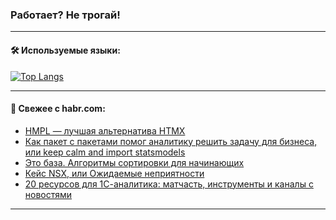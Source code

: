 ### Работает? Не трогай!

---
<!--
#### 🛠️ Technical stack:

![Java](https://img.shields.io/badge/Java-informational?logo=Oracle&style=flat&logoColor=white&color=FF4500)
![Kotlin](https://img.shields.io/badge/Kotlin-informational?logo=Kotlin&style=flat&logoColor=white&color=774D97)
![TS](https://img.shields.io/badge/TypeScript-informational?logo=typeScript&style=flat&logoColor=black&color=017acc)
![Python](https://img.shields.io/badge/Python-informational?logo=Python&style=flat&logoColor=black&color=ffdd54) <br>
![Spring](https://img.shields.io/badge/Spring-informational?logo=Spring&style=flat&logoColor=white&color=6DB33F) 
![SpringBoot](https://img.shields.io/badge/SpringBoot-informational?logo=SpringBoot&style=flat&logoColor=white&color=6DB33F)
![Nest](https://img.shields.io/badge/NestJS-informational?logo=NestJS&style=flat&logoColor=white&color=E0234E) 
![NodeJS](https://img.shields.io/badge/NodeJS-informational?logo=node.js&style=flat&logoColor=white&color=70A760)<br>
![PostgreSQL](https://img.shields.io/badge/PostgreSQL-informational?logo=PostgreSQL&style=flat&logoColor=white&color=DAA520)
![MongoDB](https://img.shields.io/badge/MongoDB-informational?logo=MongoDB&style=flat&logoColor=white&color=870000)
![Apache](https://img.shields.io/badge/Apache-informational?logo=apache&style=flat&logoColor=white&color=f74e28)

___ 
-->

#### 🛠️ Используемые языки:

[![Top Langs](https://github-readme-stats-u2qms2cxw-advtsettinggmailcoms-projects.vercel.app/api/top-langs/?username=zloylis&langs_count=10&hide_title=true&title_color=e6edf3&size_weight=0.5&count_weight=0.5&layout=compact&hide_progress=true&hide_border=true&theme=dracula)](https://github.com/zloylis)

<!---


####  :octocat:&nbsp;&nbsp; Статистика:

![GitHub stats](https://github-readme-stats-u2qms2cxw-advtsettinggmailcoms-projects.vercel.app/api?username=zloylis&show_icons=true&hide_border=true&theme=dracula&title_color=e6edf3&include_all_commits=true&count_private=true&hide_rank=false&hide_title=true&rank_icon=github)
-->
---

#### 💬 Свежее с habr.com:

<!-- BLOG-POST-LIST:START -->
- [HMPL — лучшая альтернатива HTMX](https://habr.com/ru/articles/851042/?utm_source=habrahabr&utm_medium=rss&utm_campaign=851042)
- [Как пакет с пакетами помог аналитику решить задачу для бизнеса, или keep calm and import statsmodels](https://habr.com/ru/companies/vkusvill/articles/851264/?utm_source=habrahabr&utm_medium=rss&utm_campaign=851264)
- [Это база. Алгоритмы сортировки для начинающих](https://habr.com/ru/companies/selectel/articles/851206/?utm_source=habrahabr&utm_medium=rss&utm_campaign=851206)
- [Кейс NSX, или Ожидаемые неприятности](https://habr.com/ru/companies/jetinfosystems/articles/851310/?utm_source=habrahabr&utm_medium=rss&utm_campaign=851310)
- [20 ресурсов для 1С-аналитика: матчасть, инструменты и каналы с новостями](https://habr.com/ru/companies/yandex_praktikum/articles/850448/?utm_source=habrahabr&utm_medium=rss&utm_campaign=850448)
<!-- BLOG-POST-LIST:END -->

---
